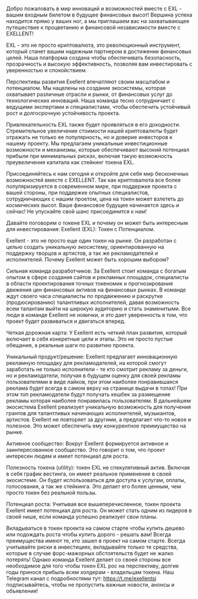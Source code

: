 Добро пожаловать в мир инноваций и возможностей вместе с EXL - вашим входным билетом в будущее финансовых высот! Вершина успеха находится прямо у ваших ног, а мы приглашаем вас на захватывающее путешествие к процветанию и финансовой независимости вместе с EXELLENT!

EXL - это не просто криптовалюта, это революционный инструмент, который станет вашим надежным партнером в достижении финансовых целей. Наша платформа создана чтобы обеспечивать безопасность, прозрачность и высокую эффективность, позволяя вам инвестировать с уверенностью и спокойствием.

Перспективы развития Exellent впечатляют своим масштабом и потенциалом. Мы нацелены на создание экосистемы, которая охватывает различные отрасли и рынки, от финансовых услуг до технологических инноваций. Наша команда тесно сотрудничает с ведущими экспертами и специалистами, чтобы обеспечить устойчивый рост и долгосрочную устойчивость проекта.

Привлекательность EXL также будет проявляться в его доходности. Стремительное увеличение стоимости нашей криптовалюты будет отражать не только ее популярность, но и доверие инвесторов к нашему проекту. Мы предлагаем уникальные инвестиционные возможности и механизмы, которые обеспечивают высокий потенциал прибыли при минимальных рисках, включая такую возможность преувеличения капитала как стейкинг токена EXL.

Присоединяйтесь к нам сегодня и откройте для себя мир бесконечных возможностей вместе с EXELLENT. Так как криптовалюта все более популяризируется в современном мире, при поддержке проекта с вашей стороны, при поддержке опытных специалистов, сотрудничающих с нашим проетом, цена на токен может взлететь до космических высот. Ваше финансовое будущее начинается здесь и сейчас! Не упускайте свой шанс присоединится к нам! 

Давайте поговорим о токене EXL и почему он может быть интересным для инвестирования:
Exellent (EXL): Токен с Потенциалом.

Exellent - это не просто еще один токен на рынке. Он разработан с целью создать уникальную экосистему, ориентированную на поддержку творцов и артистов, а так же рекламодателей и исполнителей.
Почему Exellent может быть хорошим выбором?

Сильная команда разработчиков: За Exellent стоит команда с богатым опытом в сфере создания сайтов и рекламных площадок, специалисты в области проектирования точных токеномик и прогнозирования движения цен финансовых активов на финансовых рынках. В команде ждут своего часа специалисты по продвижению и раскрутке (продюсированию) талантливых исполнителей, давая возможность всем талантам выйти на широкую аудиторию и стать знаменитыми. Все люди в команде Exellent не новички, и это дает уверенность в том, что проект будет развиваться и двигаться вперед.

Четкая дорожная карта: У Exellent есть четкий план развития, который включает в себя конкретные цели и этапы. Это не просто пустые обещания, а реальные шаги по развитию проекта.

Уникальный продукт/решение: Exellent предлагает инновационную рекламную площадку для рекламодателей, на которой смогут заработать не только исполнители - те кто смотрит рекламу за деньги, но и рекламодатели, получая в будущем оценку для своей рекламы пользователями в виде лайков, при этом наиболее понравившаяся реклама будет всегда в самом верху на странице выдачи в топах! При этом топ рекламодатели будут получать кешбек за размещение рекламы которая наиболее понравилась пользователям. В дальнейшем экосистема Exellent реализует уникальную возможность для получения грантов для талантливых начинающих исполнителей, музыкантов, артистов. Exellent не повторяет за другими, а предлагает что-то новое и полезное. Это может обеспечить ему конкурентное преимущество на рынке.

Активное сообщество: Вокруг Exellent формируется активное и заинтересованное сообщество. Это говорит о том, что проект интересен людям и имеет потенциал для роста.

Полезность токена (utility): токен EXL не спекулятивный актив. Включая в себя график вестинга, он имеет реальное применение в своей экосистеме. Он будет использоваться для доступа к услугам, оплаты, голосования, а так же стейкинга. Это делает его более ценным, чем просто токен без реальной пользы.

Потенциал роста: Учитывая все вышеперечисленное, токен проекта Exellent имеет потенциал для роста. Он может стать одним из лидеров в своей нише, если команда успешно реализует свои планы.

Вкладываться в токен проекта на самом старте чтобы купить дешево или подождать роста чтобы купить дорого - решать вам! Всегда преимущества имеют те, кто зашел в проект на самом старте. Всегда учитывайте риски в инвестициях, вкладывайте только те средства, которые в случае форс-мажорных обстоятельств будет не жалко потерять! Однако команда Exellent делает со своей стороны все необходимое для того чтобы токен EXL рос на перспективу, долгие годы принося прибыль всем холдерам - владельцам токена. 
Наш Telegram канал с подробностями тут: https://t.me/exellentsi подписывайтесь, чтобы не пропустить важные новости, анонсы и объявления!
